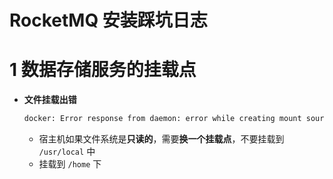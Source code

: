 # RocketMQ  安装踩坑日志

# 1 数据存储服务的挂载点

* **文件挂载出错**

  ```txt
  docker: Error response from daemon: error while creating mount source path
  ```

  * 宿主机如果文件系统是**只读的**，需要**换一个挂载点**，不要挂载到 `/usr/local` 中
  * 挂载到 `/home` 下

